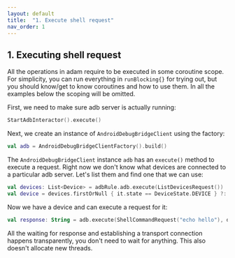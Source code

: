 ```yaml
---
layout: default
title:  "1. Execute shell request"
nav_order: 1
---
```


## 1. Executing shell request

All the operations in adam require to be executed in some coroutine scope. For simplicity, you can run everything in `runBlocking{}` for
 trying out, but you should know/get to know coroutines and how to use them. In all the examples below the scoping will be omitted.

First, we need to make sure adb server is actually running:

```kotlin
StartAdbInteractor().execute()
```

Next, we create an instance of `AndroidDebugBridgeClient` using the factory:
```kotlin
val adb = AndroidDebugBridgeClientFactory().build()
```

The `AndroidDebugBridgeClient` instance `adb` has an `execute()` method to execute a request. Right now we don't know what devices are
 connected to a particular adb server. Let's list them and find one that we can use:
 
```kotlin
val devices: List<Device> = adbRule.adb.execute(ListDevicesRequest())
val device = devices.firstOrNull { it.state == DeviceState.DEVICE } ?: throw RuntimeException("no devices available")
```

Now we have a device and can execute a request for it:

```kotlin
val response: String = adb.execute(ShellCommandRequest("echo hello"), device.serial)
```

All the waiting for response and establishing a transport connection happens transparently, you don't need to wait for anything. This also
 doesn't allocate new threads.